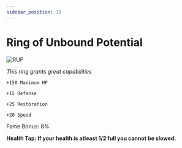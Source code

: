 ```yaml
---
sidebar_position: 19
---
```


# Ring of Unbound Potential

![RUP](https://vwiki.valorserver.com/api/item/picture/ring%20of%20unbound%20potential)

<i>This ring grants great capabilities</i>

    +150 Maximum HP
    
    +15 Defense
    
    +25 Restoration
    
    +20 Speed
    
Fame Bonus: 8%

**Health Tap: If your health is atleast 1/2 full you cannot be slowed.**
